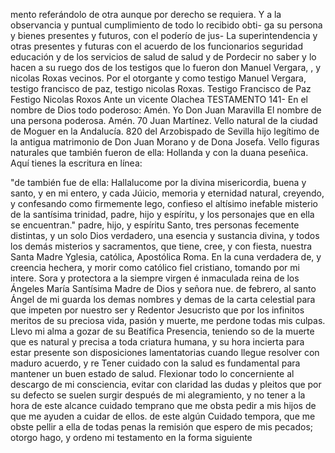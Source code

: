 mento referándolo de otra aunque por derecho se requiera. Y a la observancia y puntual cumplimiento de todo lo recibido obti- ga su persona y bienes presentes y futuros, con el poderío de jus-
La superintendencia y otras presentes y futuras con el acuerdo de los funcionarios seguridad educación y de los servicios de salud de salud y de
Pordecir no saber y lo hacen a su ruego dos de los testigos que lo fueron don Manuel Vergara, , y nicolas Roxas vecinos. Por el otorgante y como testigo Manuel Vergara, testigo francisco de paz, testigo nicolas Roxas.
Testigo Francisco de Paz
Festigo Nicolas Roxos
Ante un vicente Olachea
TESTAMENTO
141- En el nombre de Dios todo poderoso: Amén. Yo Don Juan Maravilla
El nombre de una persona poderosa. Amén. 70 Juan Martínez. Vello natural de la ciudad de Moguer en la Andalucía. 820 del Arzobispado de Sevilla hijo legítimo de la antigua matrimonio de Don Juan Morano y de Dona Josefa. Vello figuras naturales que también fueron de ella: Hollanda y con la duana peseñica.
Aquí tienes la escritura en línea:

"de también fue de ella: Hallalucome por la divina misericordia, buena y santo, y en mi entero, y cada Júicio, memoria y eternidad natural, creyendo, y confesando como firmemente lego, confieso el altísimo inefable misterio de la santísima trinidad, padre, hijo y espíritu, y los personajes que en ella se encuentran."
padre, hijo, y espíritu Santo, tres personas fecemente distintas, y un solo Dios verdadero, una esencia y sustancia divina, y todos los demás misterios y sacramentos, que tiene, cree, y con fiesta, nuestra Santa Madre Yglesia, católica, Apostólica Roma.
En la cuna verdadera de, y creencia hechera, y morir como católico fiel cristiano, tomando por mi intere. Sora y protectora a la siempre virgen é inmaculada reina de los Ángeles María Santísima Madre de Dios y señora nue.
de febrero, al santo Ángel de mi guarda los demas nombres y demas de la carta celestial para que impeten por nuestro ser y Redentor Jesucristo que por los infinitos meritos de su preciosa vida, pasión y muerte, me perdone todas mis culpas.
Llevo mi alma a gozar de su Beatífica Presencia, teniendo so de la muerte que es natural y precisa a toda criatura humana, y su hora incierta para estar presente son disposiciones lamentatorias cuando llegue resolver con maduro acuerdo, y re
Tener cuidado con la salud es fundamental para mantener un buen estado de salud. Flexionar todo lo concerniente al descargo de mi consciencia, evitar con claridad las dudas y pleitos que por su defecto se suelen surgir después de mi alegramiento, y no tener a la hora de este alcance cuidado temprano que me obsta pedir a mis hijos de que me ayuden a cuidar de ellos.
de este algún Cuidado tempora, que me obste pellir a ella de todas penas la remisión que espero de mis pecados; otorgo hago, y ordeno mi testamento en la forma siguiente